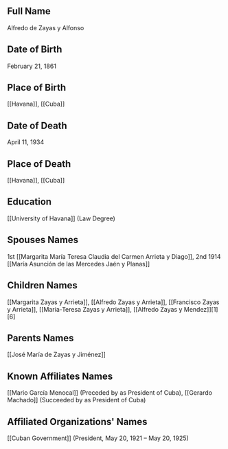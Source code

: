 ## Full Name
Alfredo de Zayas y Alfonso

## Date of Birth
February 21, 1861

## Place of Birth
[[Havana]], [[Cuba]]

## Date of Death
April 11, 1934

## Place of Death
[[Havana]], [[Cuba]]

## Education
[[University of Havana]] (Law Degree)

## Spouses Names
1st [[Margarita María Teresa Claudia del Carmen Arrieta y Diago]], 2nd 1914 [[María Asunción de las Mercedes Jaén y Planas]]

## Children Names
[[Margarita Zayas y Arrieta]], [[Alfredo Zayas y Arrieta]], [[Francisco Zayas y Arrieta]], [[Maria-Teresa Zayas y Arrieta]], [[Alfredo Zayas y Mendez]][1][6]

## Parents Names
[[José María de Zayas y Jiménez]]

## Known Affiliates Names
[[Mario García Menocal]] (Preceded by as President of Cuba), [[Gerardo Machado]] (Succeeded by as President of Cuba)

## Affiliated Organizations' Names
[[Cuban Government]] (President, May 20, 1921 – May 20, 1925)

